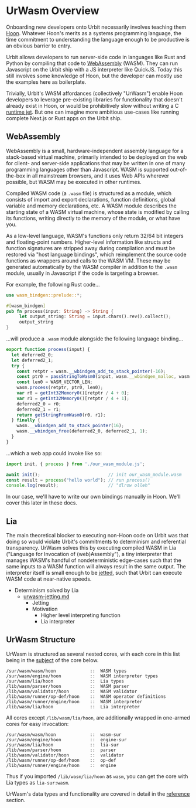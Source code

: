# UrWasm Overview

Onboarding new developers onto Urbit necessarily involves teaching them [Hoon](../../hoon/why-hoon.md). Whatever Hoon's merits as a systems programming language, the time commitment to understanding the language enough to be productive is an obvious barrier to entry.

Urbit allows developers to run server-side code in languages like Rust and Python by compiling that code to [WebAssembly](https://webassembly.org/) (WASM). They can run Javascript on the Urbit ship with a JS interpreter like QuickJS. Today this still involves some knowledge of Hoon, but the developer can mostly use the examples here as boilerplate.

Trivially, Urbit's WASM affordances (collectively "UrWasm") enable Hoon developers to leverage pre-existing libraries for functionality that doesn't already exist in Hoon, or would be prohibitively slow without writing a C [runtime jet](../runtime/jetting.md). But one can imagine more ambitious use-cases like running complete Next.js or Rust apps on the Urbit ship.

## WebAssembly

WebAssembly is a small, hardware-independent assembly language for a stack-based virtual machine, primarily intended to be deployed on the web for client- and server-side applications that may be written in one of many programming languages other than Javascript. WASM is supported out-of-the-box in all mainstream browsers, and it uses Web APIs wherever possible, but WASM may be executed in other runtimes.

Compiled WASM code (a `.wasm` file) is structured as a module, which consists of import and export declarations, function definitions, global variable and memory declarations, etc. A WASM module describes the starting state of a WASM virtual machine, whose state is modified by calling its functions, writing directly to the memory of the module, or what have you.

As a low-level language, WASM's functions only return 32/64 bit integers and floating-point numbers. Higher-level information like structs and function signatures are stripped away during compliation and must be restored via "host language bindings", which reimplement the source code functions as wrappers around calls to the WASM VM. These may be generated automatically by the WASM compiler in addition to the `.wasm` module, usually in Javascript if the code is targeting a browser.

For example, the following Rust code...

```rust
use wasm_bindgen::prelude::*;

#[wasm_bindgen]
pub fn process(input: String) -> String {
     let output_string: String = input.chars().rev().collect();
     output_string
}
```

...will produce a `.wasm` module alongside the following language binding...

```javascript
export function process(input) {
  let deferred2_0;
  let deferred2_1;
  try {
    const retptr = wasm.__wbindgen_add_to_stack_pointer(-16);
    const ptr0 = passStringToWasm0(input, wasm.__wbindgen_malloc, wasm.__wbindgen_realloc);
    const len0 = WASM_VECTOR_LEN;
    wasm.process(retptr, ptr0, len0);
    var r0 = getInt32Memory0()[retptr / 4 + 0];
    var r1 = getInt32Memory0()[retptr / 4 + 1];
    deferred2_0 = r0;
    deferred2_1 = r1;
    return getStringFromWasm0(r0, r1);
  } finally {
    wasm.__wbindgen_add_to_stack_pointer(16);
    wasm.__wbindgen_free(deferred2_0, deferred2_1, 1);
  }
}
```

...which a web app could invoke like so:

```javascript
import init, { process } from './our_wasm_module.js';

await init();                          // init our_wasm_module.wasm
const result = process("hello world"); // run process()
console.log(result);                   // "dlrow olleh"
```

In our case, we'll have to write our own bindings manually in Hoon. We'll cover this later in these docs.

## Lia

The main theoretical blocker to executing non-Hoon code on Urbit was that doing so would violate Urbit's commitments to determinism and referential transparency. UrWasm solves this by executing compiled WASM in Lia ("Language for Invocation of (web)Assembly"), a tiny interpreter that manages WASM's handful of nondeterministic edge-cases such that the same inputs to a WASM function will always result in the same output. The interpreter itself is small enough to be [jetted](../runtime/jetting.md), such that Urbit can execute WASM code at near-native speeds.

* Determinism solved by Lia
  * [urwasm-jetting.md](https://gist.github.com/Quodss/196a4deb3e24a652c021469d2c4544fb)
    * Jetting
    * Motivation
      * Higher level interpreting function
      * Lia interpreter

## UrWasm Structure

UrWasm is structured as several nested cores, with each core in this list being in the [subject](../../hoon/why-hoon.md#subject-oriented-programming) of the core below.

```
/sur/wasm/wasm/hoon             ::  WASM types
/sur/wasm/engine/hoon           ::  WASM interpreter types
/sur/wasm/lia/hoon              ::  Lia types
/lib/wasm/parser/hoon           ::  WASM parser
/lib/wasm/validator/hoon        ::  WASM validator
/lib/wasm/runner/op-def/hoon    ::  WASM operator definitions
/lib/wasm/runner/engine/hoon    ::  WASM interpreter
/lib/wasm/lia/hoon              ::  Lia interpreter
```

All cores except `/lib/wasm/lia/hoon`, are additionally wrapped in one-armed cores for easy invocation:

```
/sur/wasm/wasm/hoon             ::  wasm-sur
/sur/wasm/engine/hoon           ::  engine-sur
/sur/wasm/lia/hoon              ::  lia-sur
/lib/wasm/parser/hoon           ::  parser
/lib/wasm/validator/hoon        ::  validator
/lib/wasm/runner/op-def/hoon    ::  op-def
/lib/wasm/runner/engine/hoon    ::  engine
```

Thus if you imported `/lib/wasm/lia/hoon` as `wasm`, you can get the core with Lia types as `lia-sur:wasm`.

UrWasm's data types and functionality are covered in detail in the [reference](./reference/README.md) section.

